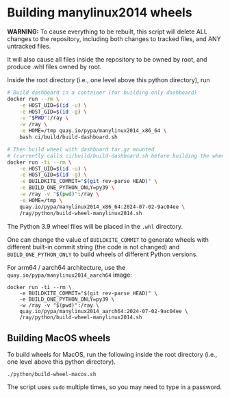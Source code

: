 # Building manylinux2014 wheels

**WARNING:** To cause everything to be rebuilt, this script will delete ALL changes to the
repository, including both changes to tracked files, and ANY untracked files.

It will also cause all files inside the repository to be owned by root, and
produce .whl files owned by root.

Inside the root directory (i.e., one level above this python directory), run

```bash
# Build dashboard in a container (for building only dashboard)
docker run --rm \
    -e HOST_UID=$(id -u) \
    -e HOST_GID=$(id -g) \
    -v "$PWD":/ray \
    -w /ray \
    -e HOME=/tmp quay.io/pypa/manylinux2014_x86_64 \
    bash ci/build/build-dashboard.sh

# Then build wheel with dashboard tar.gz mounted
# (currently calls ci/build/build-dashboard.sh before building the wheel)
docker run -ti --rm \
    -e HOST_UID=$(id -u) \
    -e HOST_GID=$(id -g) \
    -e BUILDKITE_COMMIT="$(git rev-parse HEAD)" \
    -e BUILD_ONE_PYTHON_ONLY=py39 \
    -w /ray -v "$(pwd)":/ray \
    -e HOME=/tmp \
    quay.io/pypa/manylinux2014_x86_64:2024-07-02-9ac04ee \
    /ray/python/build-wheel-manylinux2014.sh
```

The Python 3.9 wheel files will be placed in the `.whl` directory.

One can change the value of `BUILDKITE_COMMIT` to generate wheels with
different built-in commit string (the code is not changed) and
`BUILD_ONE_PYTHON_ONLY` to build wheels of different Python versions.

For arm64 / aarch64 architecture, use the `quay.io/pypa/manylinux2014_aarch64`
image:

```
docker run -ti --rm \
    -e BUILDKITE_COMMIT="$(git rev-parse HEAD)" \
    -e BUILD_ONE_PYTHON_ONLY=py39 \
    -w /ray -v "$(pwd)":/ray \
    quay.io/pypa/manylinux2014_aarch64:2024-07-02-9ac04ee \
    /ray/python/build-wheel-manylinux2014.sh
```

## Building MacOS wheels

To build wheels for MacOS, run the following inside the root directory (i.e.,
one level above this python directory).

```
./python/build-wheel-macos.sh
```

The script uses `sudo` multiple times, so you may need to type in a password.

